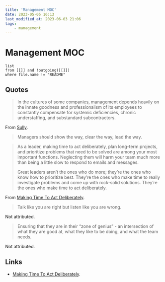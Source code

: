 ```yaml
---
title: 'Management MOC'
date: 2023-05-05 16:13
last_modified_at: 2023-06-03 21:06
tags:
    - management
---
```


# Management MOC

```dataview
list
from [[]] and !outgoing([[]])
where file.name != "README"
```

## Quotes

> In the cultures of some companies, management depends heavily on the innate goodness and professionalism of its employees to constantly compensate for systemic deficiencies, chronic understaffing, and substandard subcontractors.

From [Sully](Sully.md).

> Managers should show the way, clear the way, lead the way.

> As a leader, making time to act deliberately, plan long-term projects, and prioritize problems that need to be solved are among your most important functions. Neglecting them will harm your team much more than being a little slow to respond to emails and messages.
> 
> Great leaders aren’t the ones who do more; they’re the ones who know how to prioritize best. They’re the ones who make time to really investigate problems and come up with rock-solid solutions. They’re the ones who make time to act deliberately.

From [Making Time To Act Deliberately](https://statushero.com/blog/making-time-to-act-deliberately/).

> Talk like you are right but listen like you are wrong.

Not attributed.

> Ensuring that they are in their “zone of genius” - an intersection of what they are good at, what they like to be doing, and what the team needs.

Not attributed.

## Links

* [Making Time To Act Deliberately](https://statushero.com/blog/making-time-to-act-deliberately/).
